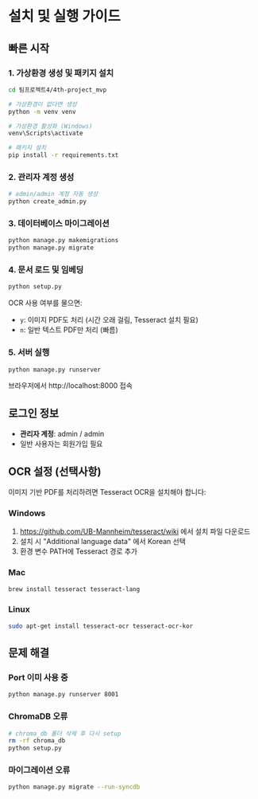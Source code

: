# 설치 및 실행 가이드

## 빠른 시작

### 1. 가상환경 생성 및 패키지 설치

```bash
cd 팀프로젝트4/4th-project_mvp

# 가상환경이 없다면 생성
python -m venv venv

# 가상환경 활성화 (Windows)
venv\Scripts\activate

# 패키지 설치
pip install -r requirements.txt
```

### 2. 관리자 계정 생성

```bash
# admin/admin 계정 자동 생성
python create_admin.py
```

### 3. 데이터베이스 마이그레이션

```bash
python manage.py makemigrations
python manage.py migrate
```

### 4. 문서 로드 및 임베딩

```bash
python setup.py
```

OCR 사용 여부를 물으면:
- `y`: 이미지 PDF도 처리 (시간 오래 걸림, Tesseract 설치 필요)
- `n`: 일반 텍스트 PDF만 처리 (빠름)

### 5. 서버 실행

```bash
python manage.py runserver
```

브라우저에서 http://localhost:8000 접속

## 로그인 정보

- **관리자 계정**: admin / admin
- 일반 사용자는 회원가입 필요

## OCR 설정 (선택사항)

이미지 기반 PDF를 처리하려면 Tesseract OCR을 설치해야 합니다:

### Windows
1. https://github.com/UB-Mannheim/tesseract/wiki 에서 설치 파일 다운로드
2. 설치 시 "Additional language data" 에서 Korean 선택
3. 환경 변수 PATH에 Tesseract 경로 추가

### Mac
```bash
brew install tesseract tesseract-lang
```

### Linux
```bash
sudo apt-get install tesseract-ocr tesseract-ocr-kor
```

## 문제 해결

### Port 이미 사용 중
```bash
python manage.py runserver 8001
```

### ChromaDB 오류
```bash
# chroma_db 폴더 삭제 후 다시 setup
rm -rf chroma_db
python setup.py
```

### 마이그레이션 오류
```bash
python manage.py migrate --run-syncdb
```
